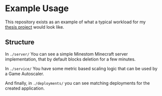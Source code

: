 # Example Usage

This repository exists as an example of what a typical workload for 
my [thesis project](https://github.com/UnfamousThomas/thesis-initial) would look like.

## Structure
In `./server/` You can see a simple Minestom Minecraft server implementation,
that by default blocks deletion for a few minutes.

In `./service/` You have some metric based scaling logic that can be used by a Game Autoscaler.

And finally, in `./deployments/` you can see matching deployments for the created application.